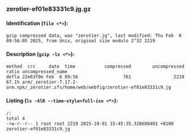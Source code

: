 ### zerotier-ef01e83331c9.jg.gz
#### Identification (`file <*>`):
```
gzip compressed data, was "zerotier.jg", last modified: Thu Feb  6 09:56:05 2025, from Unix, original size modulo 2^32 2219
```
#### Description (`gzip -lv <*>`):
```
method  crc     date  time           compressed        uncompressed  ratio uncompressed_name
defla 22e63f0e Feb  6 09:56                 761                2219  67.1% arm/_zerotier-7.17.2-arm.npk/_zerotier.sfs/home/web/webfig/zerotier-ef01e83331c9.jg
```
#### Listing (`ls -AlR --time-style=full-iso <*>`):
```
/:
total 4
-rw-r--r-- 1 root root 2219 2025-10-01 15:45:35.326608403 +0100 zerotier-ef01e83331c9.jg
```

